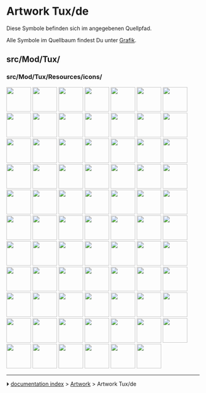 # Artwork Tux/de
Diese Symbole befinden sich im angegebenen Quellpfad.

Alle Symbole im Quellbaum findest Du unter [Grafik](Artwork/de.md).

## src/Mod/Tux/

### src/Mod/Tux/Resources/icons/

<img alt="" src=images/NavigationBlender_dark.svg  style="width:64px;"> <img alt="" src=images/NavigationBlender_light.svg  style="width:64px;"> <img alt="" src=images/NavigationBlender_Pan.svg  style="width:64px;"> <img alt="" src=images/NavigationBlender_PanAlt.svg  style="width:64px;"> <img alt="" src=images/NavigationBlender_Rotate.svg  style="width:64px;"> <img alt="" src=images/NavigationBlender_Select.svg  style="width:64px;"> <img alt="" src=images/NavigationBlender_Zoom.svg  style="width:64px;"> <img alt="" src=images/NavigationCADAlt.svg  style="width:64px;"> <img alt="" src=images/NavigationCAD_dark.svg  style="width:64px;"> <img alt="" src=images/NavigationCAD_light.svg  style="width:64px;"> <img alt="" src=images/NavigationCAD_Pan.svg  style="width:64px;"> <img alt="" src=images/NavigationCAD_Rotate.svg  style="width:64px;"> <img alt="" src=images/NavigationCAD_RotateAlt.svg  style="width:64px;"> <img alt="" src=images/NavigationCAD_Select.svg  style="width:64px;"> <img alt="" src=images/NavigationCAD_Zoom.svg  style="width:64px;"> <img alt="" src=images/NavigationGesture_dark.svg  style="width:64px;"> <img alt="" src=images/NavigationGesture_light.svg  style="width:64px;"> <img alt="" src=images/NavigationGesture_Pan.svg  style="width:64px;"> <img alt="" src=images/NavigationGesture_PanTouch.svg  style="width:64px;"> <img alt="" src=images/NavigationGesture_PanTouchAlt.svg  style="width:64px;"> <img alt="" src=images/NavigationGesture_Rotate.svg  style="width:64px;"> <img alt="" src=images/NavigationGesture_RotateAlt.svg  style="width:64px;"> <img alt="" src=images/NavigationGesture_RotateTouch.svg  style="width:64px;"> <img alt="" src=images/NavigationGesture_Select.svg  style="width:64px;"> <img alt="" src=images/NavigationGesture_SelectTouch.svg  style="width:64px;"> <img alt="" src=images/NavigationGesture_Tilt.svg  style="width:64px;"> <img alt="" src=images/NavigationGesture_TiltTouch.svg  style="width:64px;"> <img alt="" src=images/NavigationGesture_Zoom.svg  style="width:64px;"> <img alt="" src=images/NavigationGesture_ZoomTouch.svg  style="width:64px;"> <img alt="" src=images/NavigationMayaGesture_dark.svg  style="width:64px;"> <img alt="" src=images/NavigationMayaGesture_light.svg  style="width:64px;"> <img alt="" src=images/NavigationMayaGesture_Pan.svg  style="width:64px;"> <img alt="" src=images/NavigationMayaGesture_PanTouch.svg  style="width:64px;"> <img alt="" src=images/NavigationMayaGesture_PanTouchAlt.svg  style="width:64px;"> <img alt="" src=images/NavigationMayaGesture_Rotate.svg  style="width:64px;"> <img alt="" src=images/NavigationMayaGesture_RotateTouch.svg  style="width:64px;"> <img alt="" src=images/NavigationMayaGesture_Select.svg  style="width:64px;"> <img alt="" src=images/NavigationMayaGesture_SelectTouch.svg  style="width:64px;"> <img alt="" src=images/NavigationMayaGesture_Tilt.svg  style="width:64px;"> <img alt="" src=images/NavigationMayaGesture_TiltTouch.svg  style="width:64px;"> <img alt="" src=images/NavigationMayaGesture_Zoom.svg  style="width:64px;"> <img alt="" src=images/NavigationMayaGesture_ZoomAlt.svg  style="width:64px;"> <img alt="" src=images/NavigationMayaGesture_ZoomTouch.svg  style="width:64px;"> <img alt="" src=images/NavigationOpenCascade_dark.svg  style="width:64px;"> <img alt="" src=images/NavigationOpenCascade_light.svg  style="width:64px;"> <img alt="" src=images/NavigationOpenCascade_Pan.svg  style="width:64px;"> <img alt="" src=images/NavigationOpenCascade_PanAlt.svg  style="width:64px;"> <img alt="" src=images/NavigationOpenCascade_Rotate.svg  style="width:64px;"> <img alt="" src=images/NavigationOpenCascade_Select.svg  style="width:64px;"> <img alt="" src=images/NavigationOpenCascade_Zoom.svg  style="width:64px;"> <img alt="" src=images/NavigationOpenCascade_ZoomAlt.svg  style="width:64px;"> <img alt="" src=images/NavigationOpenInventor_dark.svg  style="width:64px;"> <img alt="" src=images/NavigationOpenInventor_light.svg  style="width:64px;"> <img alt="" src=images/NavigationOpenInventor_Pan.svg  style="width:64px;"> <img alt="" src=images/NavigationOpenInventor_Rotate.svg  style="width:64px;"> <img alt="" src=images/NavigationOpenInventor_Select.svg  style="width:64px;"> <img alt="" src=images/NavigationOpenInventor_Zoom.svg  style="width:64px;"> <img alt="" src=images/NavigationOpenInventor_ZoomAlt.svg  style="width:64px;"> <img alt="" src=images/NavigationRevit_dark.svg  style="width:64px;"> <img alt="" src=images/NavigationRevit_light.svg  style="width:64px;"> <img alt="" src=images/NavigationRevit_Pan.svg  style="width:64px;"> <img alt="" src=images/NavigationRevit_Rotate.svg  style="width:64px;"> <img alt="" src=images/NavigationTouchpad_dark.svg  style="width:64px;"> <img alt="" src=images/NavigationTouchpad_light.svg  style="width:64px;"> <img alt="" src=images/NavigationTouchpad_Pan.svg  style="width:64px;"> <img alt="" src=images/NavigationTouchpad_PanTouch.svg  style="width:64px;"> <img alt="" src=images/NavigationTouchpad_Rotate.svg  style="width:64px;"> <img alt="" src=images/NavigationTouchpad_RotateAlt.svg  style="width:64px;"> <img alt="" src=images/NavigationTouchpad_RotateTouch.svg  style="width:64px;"> <img alt="" src=images/NavigationTouchpad_RotateTouchAlt.svg  style="width:64px;"> <img alt="" src=images/NavigationTouchpad_Select.svg  style="width:64px;"> <img alt="" src=images/NavigationTouchpad_SelectTouch.svg  style="width:64px;"> <img alt="" src=images/NavigationTouchpad_Zoom.svg  style="width:64px;"> <img alt="" src=images/NavigationTouchpad_ZoomAlt.svg  style="width:64px;"> <img alt="" src=images/NavigationTouchpad_ZoomTouch.svg  style="width:64px;"> <img alt="" src=images/NavigationUndefined.svg  style="width:64px;">



---
⏵ [documentation index](../README.md) > [Artwork](Category_Artwork.md) > Artwork Tux/de
